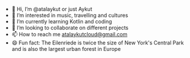 - 👋 Hi, I’m @atalaykut or just Aykut
- 👀 I’m interested in music, travelling and cultures
- 🌱 I’m currently learning Kotlin and coding
- 💞️ I’m looking to collaborate on different projects
- 📫 How to reach me atalaykutcloud@gmail.com
- 😄 Fun fact: The Eilenriede is twice the size of New York's Central Park and is also the largest urban forest in Europe

<!---
atalaykut/atalaykut is a ✨ special ✨ repository because its `README.md` (this file) appears on your GitHub profile.
You can click the Preview link to take a look at your changes.
--->
